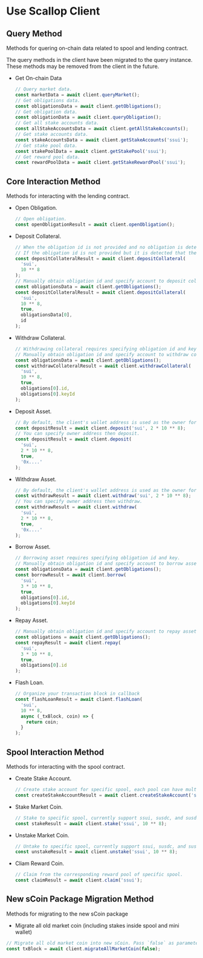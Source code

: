 # Use Scallop Client

## Query Method

Methods for quering on-chain data related to spool and lending contract.

The query methods in the client have been migrated to the query instance. These methods may be removed from the client in the future.

- Get On-chain Data

  ```typescript
  // Query market data.
  const marketData = await client.queryMarket();
  // Get obligations data.
  const obligationsData = await client.getObligations();
  // Get obligation data.
  const obligationData = await client.queryObligation();
  // Get all stake accounts data.
  const allStakeAccountsData = await client.getAllStakeAccounts();
  // Get stake accounts data.
  const stakeAccountsData = await client.getStakeAccounts('ssui');
  // Get stake pool data.
  const stakePoolData = await client.getStakePool('ssui');
  // Get reward pool data.
  const rewardPoolData = await client.getStakeRewardPool('ssui');
  ```

## Core Interaction Method

Methods for interacting with the lending contract.

- Open Obligation.

  ```typescript
  // Open obligation.
  const openObligationResult = await client.openObligation();
  ```

- Deposit Collateral.

  ```typescript
  // When the obligation id is not provided and no obligation is detected for the wallet address, an obligation account will be automatically created for the user.
  // If the obligation id is not provided but it is detected that the wallet address has obligation, coins will be deposited to the first account by default.
  const depositCollateralResult = await client.depositCollateral(
    'sui',
    10 ** 8
  );
  // Manually obtain obligation id and specify account to deposit collateral.
  const obligationsData = await client.getObligations();
  const depositCollateralResult = await client.depositCollateral(
    'sui',
    10 ** 8,
    true,
    obligationsData[0],
    id
  );
  ```

- Withdraw Collateral.

  ```typescript
  // Withdrawing collateral requires specifying obligation id and key.
  // Manually obtain obligation id and specify account to withdraw collateral.
  const obligationsData = await client.getObligations();
  const withdrawCollateralResult = await client.withdrawCollateral(
    'sui',
    10 ** 8,
    true,
    obligations[0].id,
    obligations[0].keyId
  );
  ```

- Deposit Asset.

  ```typescript
  // By default, the client's wallet address is used as the owner for deposit.
  const depositResult = await client.deposit('sui', 2 * 10 ** 8);
  // You can specify owner address then deposit.
  const depositResult = await client.deposit(
    'sui',
    2 * 10 ** 8,
    true,
    '0x....'
  );
  ```

- Withdraw Asset.

  ```typescript
  // By default, the client's wallet address is used as the owner for withdraw.
  const withdrawResult = await client.withdraw('sui', 2 * 10 ** 8);
  // You can specify owner address then withdraw.
  const withdrawResult = await client.withdraw(
    'sui',
    2 * 10 ** 8,
    true,
    '0x....'
  );
  ```

- Borrow Asset.

  ```typescript
  // Borrowing asset requires specifying obligation id and key.
  // Manually obtain obligation id and specify account to borrow asset.
  const obligationsData = await client.getObligations();
  const borrowResult = await client.borrow(
    'sui',
    3 * 10 ** 8,
    true,
    obligations[0].id,
    obligations[0].keyId
  );
  ```

- Repay Asset.

  ```typescript
  // Manually obtain obligation id and specify account to repay asset.
  const obligations = await client.getObligations();
  const repayResult = await client.repay(
    'sui',
    3 * 10 ** 8,
    true,
    obligations[0].id
  );
  ```

- Flash Loan.
  ```typescript
  // Organize your transaction block in callback
  const flashLoanResult = await client.flashLoan(
    'sui',
    10 ** 8,
    async (_txBlock, coin) => {
      return coin;
    }
  );
  ```

## Spool Interaction Method

Methods for interacting with the spool contract.

- Create Stake Account.

  ```typescript
  // Create stake account for specific spool, each pool can have multiple accounts.
  const createStakeAccountResult = await client.createStakeAccount('ssui');
  ```

- Stake Market Coin.

  ```typescript
  // Stake to specific spool, currently support ssui, susdc, and susdt
  const stakeResult = await client.stake('ssui', 10 ** 8);
  ```

- Unstake Market Coin.

  ```typescript
  // Untake to specific spool, currently support ssui, susdc, and susdt
  const unstakeResult = await client.unstake('ssui', 10 ** 8);
  ```

- Cliam Reward Coin.

  ```typescript
  // Claim from the corresponding reward pool of specific spool.
  const claimResult = await client.claim('ssui');
  ```

## New sCoin Package Migration Method

Methods for migrating to the new sCoin package

- Migrate all old market coin (including stakes inside spool and mini wallet)

 ```typescript
 // Migrate all old market coin into new sCoin. Pass `false` as parameter to return the txBlock
 const txBlock = await client.migrateAllMarketCoin(false);
 ```